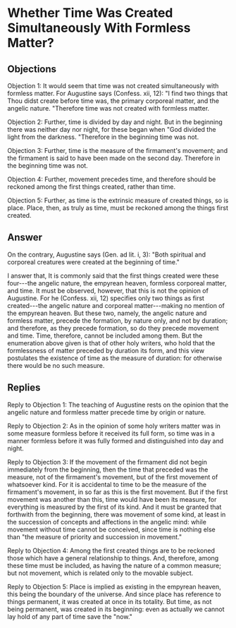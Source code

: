# Whether Time Was Created Simultaneously With Formless Matter?

## Objections

Objection 1: It would seem that time was not created simultaneously with formless matter. For Augustine says (Confess. xii, 12): "I find two things that Thou didst create before time was, the primary corporeal matter, and the angelic nature. "Therefore time was not created with formless matter.

Objection 2: Further, time is divided by day and night. But in the beginning there was neither day nor night, for these began when "God divided the light from the darkness. "Therefore in the beginning time was not.

Objection 3: Further, time is the measure of the firmament's movement; and the firmament is said to have been made on the second day. Therefore in the beginning time was not.

Objection 4: Further, movement precedes time, and therefore should be reckoned among the first things created, rather than time.

Objection 5: Further, as time is the extrinsic measure of created things, so is place. Place, then, as truly as time, must be reckoned among the things first created.

## Answer

On the contrary, Augustine says (Gen. ad lit. i, 3): "Both spiritual and corporeal creatures were created at the beginning of time."

I answer that, It is commonly said that the first things created were these four---the angelic nature, the empyrean heaven, formless corporeal matter, and time. It must be observed, however, that this is not the opinion of Augustine. For he (Confess. xii, 12) specifies only two things as first created---the angelic nature and corporeal matter---making no mention of the empyrean heaven. But these two, namely, the angelic nature and formless matter, precede the formation, by nature only, and not by duration; and therefore, as they precede formation, so do they precede movement and time. Time, therefore, cannot be included among them. But the enumeration above given is that of other holy writers, who hold that the formlessness of matter preceded by duration its form, and this view postulates the existence of time as the measure of duration: for otherwise there would be no such measure.

## Replies

Reply to Objection 1: The teaching of Augustine rests on the opinion that the angelic nature and formless matter precede time by origin or nature.

Reply to Objection 2: As in the opinion of some holy writers matter was in some measure formless before it received its full form, so time was in a manner formless before it was fully formed and distinguished into day and night.

Reply to Objection 3: If the movement of the firmament did not begin immediately from the beginning, then the time that preceded was the measure, not of the firmament's movement, but of the first movement of whatsoever kind. For it is accidental to time to be the measure of the firmament's movement, in so far as this is the first movement. But if the first movement was another than this, time would have been its measure, for everything is measured by the first of its kind. And it must be granted that forthwith from the beginning, there was movement of some kind, at least in the succession of concepts and affections in the angelic mind: while movement without time cannot be conceived, since time is nothing else than "the measure of priority and succession in movement."

Reply to Objection 4: Among the first created things are to be reckoned those which have a general relationship to things. And, therefore, among these time must be included, as having the nature of a common measure; but not movement, which is related only to the movable subject.

Reply to Objection 5: Place is implied as existing in the empyrean heaven, this being the boundary of the universe. And since place has reference to things permanent, it was created at once in its totality. But time, as not being permanent, was created in its beginning: even as actually we cannot lay hold of any part of time save the "now."